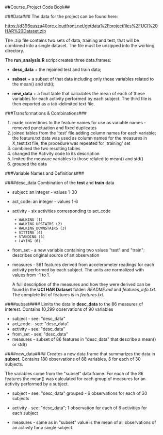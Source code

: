 ##Course_Project Code Book##

###Data###
The data for the project can be found here:

https://d396qusza40orc.cloudfront.net/getdata%2Fprojectfiles%2FUCI%20HAR%20Dataset.zip 

The .zip file contains two sets of data, training and test, that will be combined into a single dataset.
The file must be unzipped into the working directory.

The __run_analysis.R__ script creates three data.frames:

* __desc_data__
       + the rejoined test and train data;

* __subset__
       + a subset of that data including only those variables related to the mean() and std();

* __new_data__
       + a final table that calculates the mean of each of these variables for each activity performed by each subject.  The third file is then exported as a tab-delimited text file.

###Transformations & Combinations###
 1. made corrections to the feature names for use as variable names - removed punctuation and fixed duplicates 
 2. joined tables from the 'test' file adding column names for each variable; the feature.txt data was used as column names for the measures in X_test.txt file; the procedure was repeated for 'training' set
 3. combined the two resulting tables
 4. changed the Activity code to its description
 5. limited the measure variables to those related to mean() and std()
 6. grouped the data

###Variable Names and Definitions###

####desc_data
Combination of the __test__ and __train__ data

 * subject: an integer - values 1-30
 * act_code: an integer - values 1-6
 * activity - six activities corresponding to act_code
 
        + WALKING (1)
        + WALKING_UPSTAIRS (2)
        + WALKING_DOWNSTAIRS (3)
        + SITTING (4)
        + STANDING (5)
        + LAYING (6)
        
 * from_set - a new variable containing two values "test" and "train"; describes original source of an observation
 * measures - 561 features derived from accelerometer readings for each activity performed by each subject.  The units are normalized with values from -1 to 1.

   A full description of the measures and how they were derived can be found in the __UCI HAR Dataset__ folder:  _README.md_ and _features_info.txt_.  The complete list of features is in _features.txt_.

####subset####
Limits the data in __desc_data__ to the 86 measures of interest. Contains 10,299 observations of 90 variables 

 * subject - see: "desc_data"
 * act_code - see: "desc_data"
 * activity - see: "desc_data"
 * from_set - see: "desc_data"
 * measures - subset of 86 features in "desc_data" that describe a mean() or std()

####new_data####
Creates a new data.frame that summarizes the data in __subset__.  Contains 180 observations of 88 variables, 6 for each of 30 subjects.

The variables come from the  "subset" data.frame.  For each of the 86 features the mean() was calculated for each group of measures for an activity performed by a subject.

 * subject - see: "desc_data"
   grouped - 6 observations for each of 30 subjects

 * activity - see: "desc_data"; 1 observation for each of 6 activities for each subject

 * measures - same as in "subset"
   value is the mean of all observations of an activity for a single subject.
